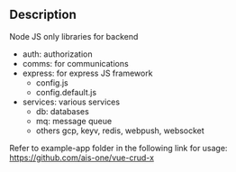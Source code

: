 ## Description

Node JS only libraries for backend

- auth: authorization
- comms:  for communications
- express: for express JS framework 
  - config.js
  - config.default.js
- services: various services
  - db: databases
  - mq: message queue
  - others gcp, keyv, redis, webpush, websocket

Refer to example-app folder in the following link for usage: https://github.com/ais-one/vue-crud-x
